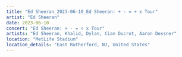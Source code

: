 ```yaml
---
title: "Ed Sheeran_2023-06-10_Ed Sheeran: + - = ÷ x Tour"
artist: "Ed Sheeran"
date: 2023-06-10
concert: "Ed Sheeran: + - = ÷ x Tour"
artists: "Ed Sheeran, Khalid, Dylan, Cian Ducrot, Aaron Dessner"
location: "MetLife Stadium"
location_details: "East Rutherford, NJ, United States"
---
```

